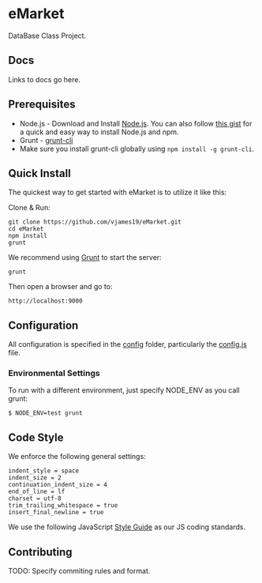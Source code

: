 # eMarket

  DataBase Class Project.

## Docs

  Links to docs go here.

## Prerequisites

* Node.js - Download and Install [Node.js](http://www.nodejs.org/download/). You can also follow [this gist](https://gist.github.com/isaacs/579814) for a quick and easy way to install Node.js and npm.
* Grunt - [grunt-cli](http://gruntjs.com/getting-started)
* Make sure you install grunt-cli globally using `npm install -g grunt-cli`.

## Quick Install

 The quickest way to get started with eMarket is to utilize it like this:

  Clone & Run:

    git clone https://github.com/vjames19/eMarket.git
    cd eMarket
    npm install
    grunt

  We recommend using [Grunt](https://github.com/gruntjs/grunt-cli) to start the server:

    grunt

  Then open a browser and go to:

    http://localhost:9000

## Configuration

  All configuration is specified in the [config](config/) folder, particularly the [config.js](config/config.js) file.

### Environmental Settings

  To run with a different environment, just specify NODE_ENV as you call grunt:

    $ NODE_ENV=test grunt

## Code Style

  We enforce the following general settings:

    indent_style = space
    indent_size = 2
    continuation_indent_size = 4
    end_of_line = lf
    charset = utf-8
    trim_trailing_whitespace = true
    insert_final_newline = true


  We use the following JavaScript [Style Guide](http://goo.gl/b3LFBH) as our JS coding standards.

## Contributing

  TODO: Specify commiting rules and format.
